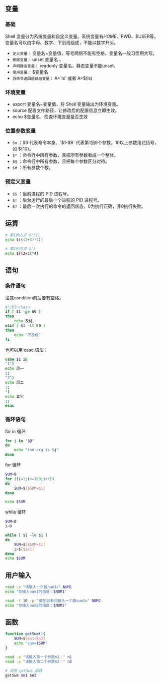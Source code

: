 ## 变量
### 基础
Shell 变量分为系统变量和自定义变量。系统变量有$HOME、$PWD、$USER等。变量名可以由字母、数字、下划线组成，不能以数字开头。

- `定义变量：` 变量名=变量值，等号两侧不能有空格，变量名一般习惯用大写。
- `删除变量：` unset 变量名 。
- `声明静态变量：` readonly 变量名，静态变量不能unset。
- `使用变量：` $变量名
- `将命令返回值赋给变量：` A=\`ls\`  或者 A=$(ls) 
### 环境变量

- export 变量名=变量值，将 Shell 变量输出为环境变量。
- source 配置文件路径，让修改后的配置信息立即生效。
- echo $变量名，检查环境变量是否生效
### 位置参数变量

- `$n` ：$0 代表命令本身、`$1-$9` 代表第1到9个参数，10以上参数用花括号，如 ${10}。
- `$*` ：命令行中所有参数，且把所有参数看成一个整体。
- `$@` ：命令行中所有参数，且把每个参数区分对待。
- `$#` ：所有参数个数。
### 预定义变量

- `$$` ：当前进程的 PID 进程号。
- `$!` ：后台运行的最后一个进程的 PID 进程号。
- `$?` ：最后一次执行的命令的返回状态，0为执行正确，非0执行失败。
## 运算
```bash
# 第1种方式 $(()) 
echo $(((2+3)*4))   

# 第2种方式 $[]
echo $[(2+3)*4]  
```
## 语句
### 条件语句
注意condition前后要有空格。
```bash
#!/bin/bash
if [ $1 -ge 60 ]
then
    echo 及格
elif [ $1 -lt 60 ]
then
    echo "不及格" 
fi
```
也可以用 case 语法：
```bash
case $1 in
"1")
echo 周一
;;
"2")
echo 周二
;;
*)
echo 其它
;;
esac
```
### 循环语句
for in 循环
```bash
for j in "$@" 
do     
    echo "the arg is $j" 
done
```
for 循环
```bash
SUM=0  
for ((i=1;i<=100;i++)) 
do     
    SUM=$[$SUM+$i] 
done 

echo $SUM
```
while 循环
```bash
SUM=0
i=0

while [ $i -le $1 ]
do
    SUM=$[$SUM+$i]
    i=$[$i+1]
done       
echo $SUM
```
## 用户输入
```bash
read -p "请输入一个数num1=" NUM1
echo "你输入num1的值是：$NUM1"

read -t 10 -p "请在10秒内输入一个数num2=" NUM2
echo "你输入num2的值是：$NUM2"
```
## 函数
```bash
function getSum(){
    SUM=$[$n1+$n2]
    echo "sum=$SUM"
}   

read -p "请输入第一个参数n1：" n1
read -p "请输入第二个参数n2：" n2

# 调用 getSum 函数
getSum $n1 $n2
```
